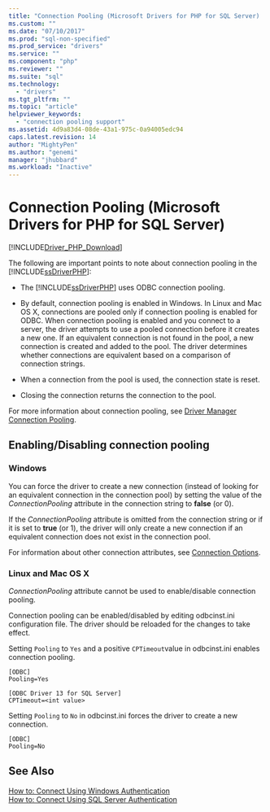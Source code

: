 ```yaml
---
title: "Connection Pooling (Microsoft Drivers for PHP for SQL Server) | Microsoft Docs"
ms.custom: ""
ms.date: "07/10/2017"
ms.prod: "sql-non-specified"
ms.prod_service: "drivers"
ms.service: ""
ms.component: "php"
ms.reviewer: ""
ms.suite: "sql"
ms.technology: 
  - "drivers"
ms.tgt_pltfrm: ""
ms.topic: "article"
helpviewer_keywords: 
  - "connection pooling support"
ms.assetid: 4d9a83d4-08de-43a1-975c-0a94005edc94
caps.latest.revision: 14
author: "MightyPen"
ms.author: "genemi"
manager: "jhubbard"
ms.workload: "Inactive"
---
```

# Connection Pooling (Microsoft Drivers for PHP for SQL Server)
[!INCLUDE[Driver_PHP_Download](../../includes/driver_php_download.md)]

The following are important points to note about connection pooling in the [!INCLUDE[ssDriverPHP](../../includes/ssdriverphp_md.md)]:  
  
-   The [!INCLUDE[ssDriverPHP](../../includes/ssdriverphp_md.md)] uses ODBC connection pooling.  
  
-   By default, connection pooling is enabled in Windows. In Linux and Mac OS X, connections are pooled only if connection pooling is enabled for ODBC. When connection pooling is enabled and you connect to a server, the driver attempts to use a pooled connection before it creates a new one. If an equivalent connection is not found in the pool, a new connection is created and added to the pool. The driver determines whether connections are equivalent based on a comparison of connection strings.  
  
-   When a connection from the pool is used, the connection state is reset.  
  
-   Closing the connection returns the connection to the pool.  
  
For more information about connection pooling, see [Driver Manager Connection Pooling](http://go.microsoft.com/fwlink/?linkid=119622).  
  
## Enabling/Disabling connection pooling
### Windows
You can force the driver to create a new connection (instead of looking for an equivalent connection in the connection pool) by setting the value of the *ConnectionPooling* attribute in the connection string to **false** (or 0).  
  
If the *ConnectionPooling* attribute is omitted from the connection string or if it is set to **true** (or 1), the driver will only create a new connection if an equivalent connection does not exist in the connection pool.  
  
For information about other connection attributes, see [Connection Options](../../connect/php/connection-options.md).  
### Linux and Mac OS X
*ConnectionPooling* attribute cannot be used to enable/disable connection pooling. 

Connection pooling can be enabled/disabled by editing odbcinst.ini configuration file. The driver should be reloaded for the changes to take effect.

Setting `Pooling` to `Yes` and a positive `CPTimeout`value in odbcinst.ini enables connection pooling. 
```
[ODBC]
Pooling=Yes

[ODBC Driver 13 for SQL Server]
CPTimeout=<int value>
```
Setting `Pooling` to `No` in odbcinst.ini forces the driver to create a new connection.
```
[ODBC]
Pooling=No
```
  
## See Also  
[How to: Connect Using Windows Authentication](../../connect/php/how-to-connect-using-windows-authentication.md)  
[How to: Connect Using SQL Server Authentication](../../connect/php/how-to-connect-using-sql-server-authentication.md)  
  
